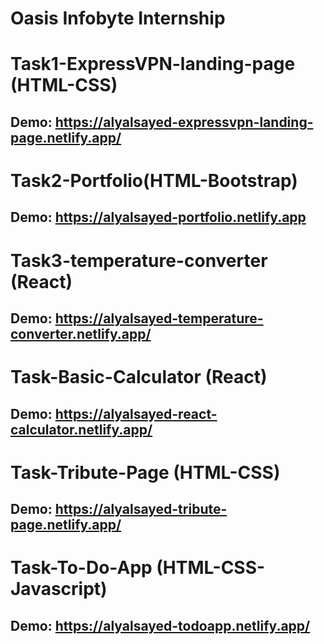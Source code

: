 # Oasis Infobyte Internship

# Task1-ExpressVPN-landing-page (HTML-CSS)

## Demo: https://alyalsayed-expressvpn-landing-page.netlify.app/

# Task2-Portfolio(HTML-Bootstrap)

## Demo: https://alyalsayed-portfolio.netlify.app

# Task3-temperature-converter (React)
## Demo: https://alyalsayed-temperature-converter.netlify.app/

# Task-Basic-Calculator (React)
## Demo: https://alyalsayed-react-calculator.netlify.app/

# Task-Tribute-Page (HTML-CSS)
## Demo: https://alyalsayed-tribute-page.netlify.app/

# Task-To-Do-App (HTML-CSS-Javascript)
## Demo: https://alyalsayed-todoapp.netlify.app/


